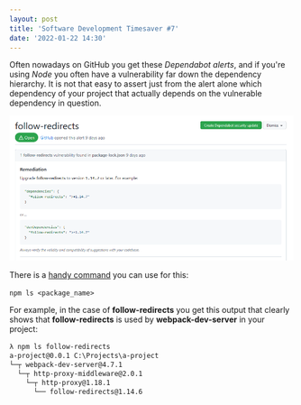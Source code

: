 ```yaml
---
layout: post
title: 'Software Development Timesaver #7'
date: '2022-01-22 14:30'
---
```


Often nowadays on GitHub you get these *Dependabot alerts*, and if you're using *Node* you often have a vulnerability far down the dependency hierarchy. It is not that easy to assert just from the alert alone which dependency of your project that actually depends on the vulnerable dependency in question.

![Dependabot alert](/assets/2022/software-development-timesaver-7/dependabot-alert.png)

There is a [handy command](https://docs.npmjs.com/cli/v8/commands/npm-ls) you can use for this:

`npm ls <package_name>`


For example, in the case of **follow-redirects** you get this output that clearly shows that **follow-redirects** is used by **webpack-dev-server** in your project:

```
λ npm ls follow-redirects
a-project@0.0.1 C:\Projects\a-project
└─┬ webpack-dev-server@4.7.1
  └─┬ http-proxy-middleware@2.0.1
    └─┬ http-proxy@1.18.1
      └── follow-redirects@1.14.6
```





